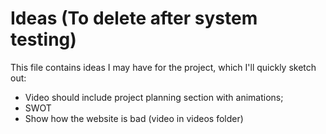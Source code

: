 # Ideas (To delete after system testing)

This file contains ideas I may have for the project, which I'll quickly sketch out:

* Video should include project planning section with animations;
* SWOT
* Show how the website is bad (video in videos folder)